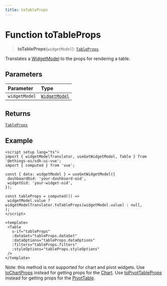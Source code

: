 ```yaml
---
title: toTableProps
---
```


# Function toTableProps

> **toTableProps**(`widgetModel`): [`TableProps`](../../../interfaces/interface.TableProps.md)

Translates a [WidgetModel](../../interface.WidgetModel.md) to the props for rendering a table.

## Parameters

| Parameter | Type |
| :------ | :------ |
| `widgetModel` | [`WidgetModel`](../../interface.WidgetModel.md) |

## Returns

[`TableProps`](../../../interfaces/interface.TableProps.md)

## Example

```vue
<script setup lang="ts">
import { widgetModelTranslator, useGetWidgetModel, Table } from '@ethings-os/sdk-ui-vue';
import { computed } from 'vue';

const { data: widgetModel } = useGetWidgetModel({
 dashboardOid: 'your-dashboard-oid',
 widgetOid: 'your-widget-oid',
});

const tableProps = computed(() =>
 widgetModel.value ? widgetModelTranslator.toTableProps(widgetModel.value) : null,
);
</script>

<template>
 <Table
   v-if="tableProps"
   :dataSet="tableProps.dataSet"
   :dataOptions="tableProps.dataOptions"
   :filters="tableProps.filters"
   :styleOptions="tableProps.styleOptions"
 />
</template>
```

Note: this method is not supported for chart and pivot widgets.
Use [toChartProps](function.toChartProps.md) instead for getting props for the [Chart](../../../charts/class.Chart.md).
Use [toPivotTableProps](function.toPivotTableProps.md) instead for getting props for the [PivotTable](../../../data-grids/class.PivotTable.md).
